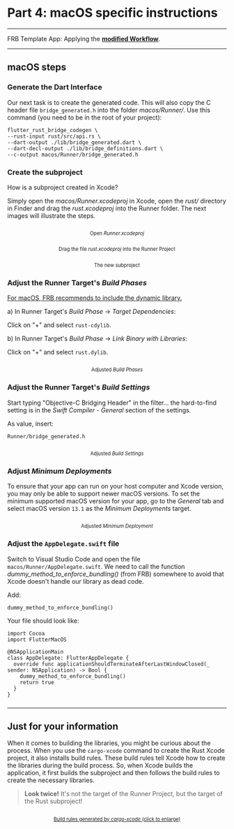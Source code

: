 # Part 4: macOS specific instructions

---

FRB Template App: Applying the **<a href="../frb-example-app">modified Workflow</a>**.

---

## macOS steps

### Generate the Dart Interface

Our next task is to create the generated code. This will also copy the C header file `bridge_generated.h` into the folder _macos/Runner/_. Use this command (you need to be in the root of your project):

```
flutter_rust_bridge_codegen \
--rust-input rust/src/api.rs \
--dart-output ./lib/bridge_generated.dart \
--dart-decl-output ./lib/bridge_definitions.dart \
--c-output macos/Runner/bridge_generated.h
```

### Create the subproject

How is a subproject created in Xcode?

Simply open the _macos/Runner.xcodeproj_ in Xcode, open the _rust/_ directory in Finder and drag the _rust.xcodeproj_ into the Runner folder. The next images will illustrate the steps.

<figure style="margin:0;">
<img src="../../../assets/macos_instructions/macos_1.jpg" alt=""><figcaption style="font-size: 0.8em;text-align:center;"><p>Open <i>Runner.xcodeproj</i></p></figcaption>
</figure>

<figure style="margin:0;">
<img src="../../../assets/macos_instructions/macos_2.jpg" alt=""><figcaption style="font-size: 0.8em;text-align:center;"><p>Drag the file <i>rust.xcodeproj</i> into the Runner Project</p></figcaption>
</figure>

<figure style="margin:0;">
<img src="../../../assets/macos_instructions/macos_3.jpg" alt=""><figcaption style="font-size: 0.8em;text-align:center;"><p>The new subproject</p></figcaption>
</figure>

### Adjust the Runner Target's _Build Phases_

<a href="https://cjycode.com/flutter_rust_bridge/integrate/ios_linking.html" target="_blank">For macOS, FRB recommends to include the dynamic library.</a>

a) In Runner Target's _Build Phase_ -> _Target Dependencies_:

Click on "+" and select `rust-cdylib`.

b) In Runner Target's _Build Phase_ -> _Link Binary with Libraries_:

Click on "+" and select `rust.dylib`.

<figure style="margin:0;">
<img src="../../../assets/macos_instructions/macos_4.jpg" alt=""><figcaption style="font-size: 0.8em;text-align:center;"><p>Adjusted <i>Build Phases</i></p></figcaption>
</figure>

### Adjust the Runner Target's _Build Settings_

Start typing "Objective-C Bridging Header" in the filter... the hard-to-find setting is in the _Swift Compiler - General_ section of the settings.

As value, insert:

```
Runner/bridge_generated.h
```

<figure style="margin:0;">
<img src="../../../assets/macos_instructions/macos_5.jpg" alt=""><figcaption style="font-size: 0.8em;text-align:center;"><p>Adjusted <i>Build Settings</i></p></figcaption>
</figure>

### Adjust _Minimum Deployments_

To ensure that your app can run on your host computer and Xcode version, you may only be able to support newer macOS versions. To set the minimum supported macOS version for your app, go to the _General_ tab and select macOS version `13.1` as the _Minimum Deployments_ target.

<figure style="margin:0;">
<img src="../../../assets/macos_instructions/macos_6.jpg" alt=""><figcaption style="font-size: 0.8em;text-align:center;"><p>Adjusted <i>Minimum Deployment</i></p></figcaption>
</figure>

### Adjust the `AppDelegate.swift` file

Switch to Visual Studio Code and open the file `macos/Runner/AppDelegate.swift`. We need to call the function _dummy_method_to_enforce_bundling()_ (from FRB) somewhere to avoid that Xcode doesn't handle our library as dead code.

Add:

```
dummy_method_to_enforce_bundling()
```

Your file should look like:

```
import Cocoa
import FlutterMacOS

@NSApplicationMain
class AppDelegate: FlutterAppDelegate {
  override func applicationShouldTerminateAfterLastWindowClosed(_ sender: NSApplication) -> Bool {
    dummy_method_to_enforce_bundling()
    return true
  }
}
```

###

---

## Just for your information

When it comes to building the libraries, you might be curious about the process. When you use the `cargo-xcode` command to create the Rust Xcode project, it also installs build rules. These build rules tell Xcode how to create the libraries during the build process. So, when Xcode builds the application, it first builds the subproject and then follows the build rules to create the necessary libraries.

> **Look twice!** It's not the target of the Runner Project, but the target of the Rust subproject!

<figure style="margin:0;">
<a href="../../../assets/xcode/macos_build-rules.jpg" target="_blank">
<img src="../../../assets/xcode/macos_build-rules.jpg" alt=""><figcaption style="font-size: 0.8em;text-align:center;"><p>Build rules generated by <i>cargo-xcode</i> (click to enlarge)</p></figcaption>
</a>
</figure>

